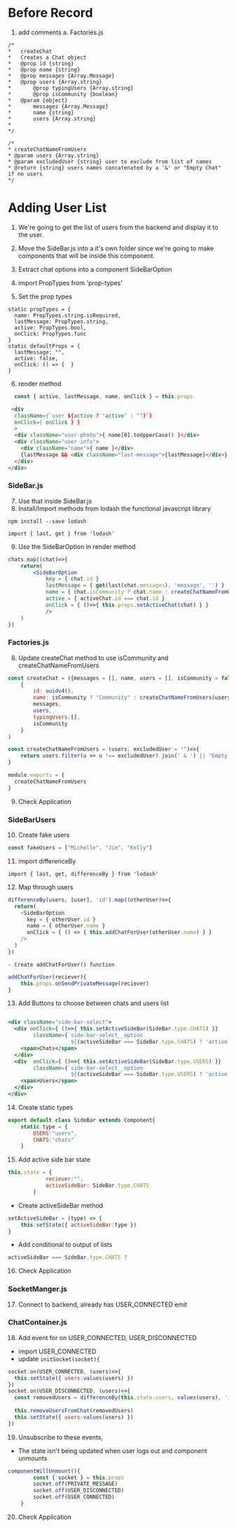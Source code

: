 # Before Record 
1. add comments
  a. Factories.js
```
/*
*	createChat
*	Creates a Chat object
* 	@prop id {string}
* 	@prop name {string}
* 	@prop messages {Array.Message}
* 	@prop users {Array.string}
*		@prop typingUsers {Array.string}
*		@prop isCommunity {boolean}
*	@param {object} 
*		messages {Array.Message}
*		name {string}
*		users {Array.string}
* 
*/

/*
* createChatNameFromUsers
* @param users {Array.string} 
* @param excludedUser {string} user to exclude from list of names
* @return {string} users names concatenated by a '&' or "Empty Chat" if no users
*/
```
# Adding User List

1. We're going to get the list of users from the backend and display it to the user.

2. Move the SideBar.js into a it's own folder since we're going to make components that will be inside this component.

3. Extract chat options into a component SideBarOption
4. import PropTypes from 'prop-types'
5. Set the prop types
```
static propTypes = {
  name: PropTypes.string.isRequired,
  lastMessage: PropTypes.string,
  active: PropTypes.bool,
  onClick: PropTypes.func
}
static defaultProps = {
  lastMessage: "",
  active: false,
  onClick: () => {  }
}
```
6. render method

```js
  const { active, lastMessage, name, onClick } = this.props 
```
```html
 <div  
  className={`user ${active ? 'active' : ''}`}
  onClick={ onClick } }
  >
  <div className="user-photo">{ name[0].toUpperCase() }</div>
  <div className="user-info">
    <div className="name">{ name }</div>
    {lastMessage && <div className="last-message">{lastMessage}</div>}
  </div>
</div>
```
### SideBar.js
7. Use that inside SideBar.js
8. Install/Import methods from lodash the functional javascript library
```
npm install --save lodash

import { last, get } from 'lodash'
```
9. Use the SideBarOption in render method
```jsx
chats.map((chat)=>{
	return(
		<SideBarOption 
			key = { chat.id }
			lastMessage = { get(last(chat.messages), 'message', '') }
			name = { chat.isCommunity ? chat.name : createChatNameFromUsers(chat, user.name) }
			active = { activeChat.id === chat.id }
			onClick = { ()=>{ this.props.setActiveChat(chat) } }
			/>
	)
})
```
### Factories.js
8. Update createChat method to use isCommunity and createChatNameFromUsers
```js
const createChat = ({messages = [], name, users = [], isCommunity = false} = {})=>(
	{
		id: uuidv4(),
		name: isCommunity ? "Community" : createChatNameFromUsers(users),
		messages,
		users,
		typingUsers:[],
		isCommunity
	}
)

const createChatNameFromUsers = (users, excludedUser = "")=>{
	return users.filter(u => u !== excludedUser).join(' & ') || "Empty Chat"
}

module.exports = {
  createChatNameFromUsers
}
```

9. Check Application

### SideBarUsers
10. Create fake users 
```js
const fakeUsers = ["Michelle", "Jim", "Kelly"] 
```
11. import differenceBy
```
import { last, get, differenceBy } from 'lodash'
``` 
12. Map through users
```js
differenceBy(users, [user], 'id').map((otherUser)=>{
  return(
    <SideBarOption
      key = { otherUser.id }
      name = { otherUser.name }
      onClick = { () => { this.addChatForUser(otherUser.name) } }
    />
  )
})
```
	- Create addChatForUser() function 
```jsx
addChatForUser(reciever){
	this.props.onSendPrivateMessage(reciever)
}
```
13. Add Buttons to choose between chats and users list

```jsx

<div className="side-bar-select">
  <div onClick={ ()=>{ this.setActiveSideBar(SideBar.type.CHATS) }} 
        className={`side-bar-select__option 
                    ${(activeSideBar === SideBar.type.CHATS) ? 'active' : ''}`}>
    <span>Chats</span>
  </div>
  <div  onClick={ ()=>{ this.setActiveSideBar(SideBar.type.USERS) }} 
        className={`side-bar-select__option 
                    ${(activeSideBar === SideBar.type.USERS) ? 'active' : ''}`}>
    <span>Users</span>
  </div>
</div>
```
14. Create static types
```js
export default class SideBar extends Component{
	static type = {
		USERS:"users",
		CHATS:"chats"
	}
```
15. Add active side bar state
```js
this.state = {
			reciever:"",
			activeSideBar: SideBar.type.CHATS
		}
```
- Create activeSideBar method
```js
setActiveSideBar = (type) => {
	this.setState({ activeSideBar:type })
}
```
- Add conditional to output of lists
```js
activeSideBar === SideBar.type.CHATS ?
```
16. Check Application
### SocketManger.js
17. Connect to backend, already has USER_CONNECTED emit

### ChatContainer.js
18. Add event for on USER_CONNECTED, USER_DISCONNECTED
  - import USER_CONNECTED
  - update ` initSocket(socket){ `

```js
socket.on(USER_CONNECTED, (users)=>{
  this.setState({ users:values(users) })
})
socket.on(USER_DISCONNECTED, (users)=>{
  const removedUsers = differenceBy(this.state.users, values(users), 'id')
  
  this.removeUsersFromChat(removedUsers)
  this.setState({ users:values(users) })
})
```
19. Unsubscribe to these events, 
  - The state isn't being updated when user logs out and component unmounts
```js
componentWillUnmount(){
		const { socket } = this.props
		socket.off(PRIVATE_MESSAGE)
		socket.off(USER_DISCONNECTED)
		socket.off(USER_CONNECTED)
	}
```
20. Check Application
